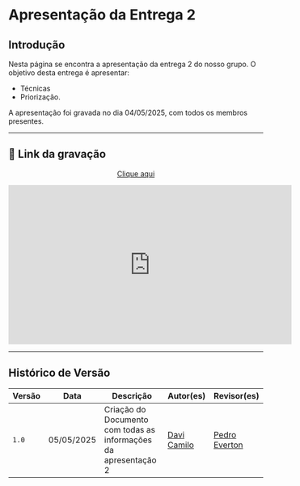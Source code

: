# Apresentação da Entrega 2

## Introdução
Nesta página se encontra a apresentação da entrega 2 do nosso grupo. O objetivo desta entrega é apresentar:

- Técnicas
- Priorização.

A apresentação foi gravada no dia 04/05/2025, com todos os membros presentes.

---

## 🎥 Link da gravação

<p style="text-align: center"><a href="https://www.youtube.com/watch?v=63nDJKC6v1I" target="blanket">Clique aqui</a></p>

<p style="text-align: center">
  <iframe width="560" height="315"
          src="https://www.youtube.com/embed/63nDJKC6v1I"
          title="YouTube video player"
          frameborder="0"
          allow="accelerometer; autoplay; clipboard-write; encrypted-media; gyroscope; picture-in-picture; web-share"
          allowfullscreen>
  </iframe>
</p>

---

## Histórico de Versão

| Versão | Data          | Descrição                          | Autor(es)     |  Revisor(es)  |
| ------ | ------------- | ---------------------------------- | ------------- | ------------- |
| `1.0`  |  05/05/2025   |  Criação do Documento com todas as informações da apresentação 2 | [Davi Camilo](https://github.com/Davicamilo23) | [Pedro Everton](https://github.com/pedroeverton217) |
